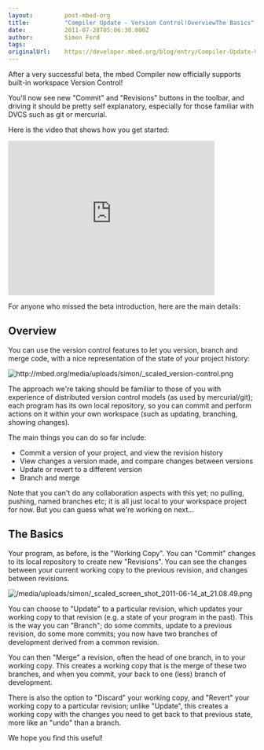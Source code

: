 ```yaml
---
layout:         post-mbed-org
title:          "Compiler Update - Version Control!OverviewThe Basics"
date:           2011-07-28T05:06:30.000Z
author:         Simon Ford
tags:           
originalUrl:    https://developer.mbed.org/blog/entry/Compiler-Update-Version-Control/
---
```


<p>
  After a very successful beta, the mbed Compiler now officially
  supports built-in workspace Version Control!
</p>
<p>
  You'll now see new "Commit" and "Revisions" buttons in the
  toolbar, and driving it should be pretty self explanatory,
  especially for those familiar with DVCS such as git or mercurial.
</p>
<p>
  Here is the video that shows how you get started:
</p>
<div class="flex-video">
  <iframe width="420" height="315" src=
  "https://www.youtube.com/embed/BWM21JzSDSs" frameborder="0"
  allowfullscreen="allowfullscreen"></iframe>
</div>
<p>
  For anyone who missed the beta introduction, here are the main
  details:
</p>
<h2>
  Overview
</h2>
<p>
  You can use the version control features to let you version,
  branch and merge code, with a nice representation of the state of
  your project history:
</p>
<p>
  <img src=
  "http://mbed.org/media/uploads/simon/_scaled_version-control.png"
  alt=
  "http://mbed.org/media/uploads/simon/_scaled_version-control.png"
  title=
  "http://mbed.org/media/uploads/simon/_scaled_version-control.png">
</p>
<p>
  The approach we're taking should be familiar to those of you with
  experience of distributed version control models (as used by
  mercurial/git); each program has its own local repository, so you
  can commit and perform actions on it within your own workspace
  (such as updating, branching, showing changes).
</p>
<p>
  The main things you can do so far include:
</p>
<ul>
  <li>Commit a version of your project, and view the revision
  history
  </li>
  <li>View changes a version made, and compare changes between
  versions
  </li>
  <li>Update or revert to a different version
  </li>
  <li>Branch and merge
  </li>
</ul>
<p>
  Note that you can't do any collaboration aspects with this yet;
  no pulling, pushing, named branches etc; it is all just local to
  your workspace project for now. But you can guess what we're
  working on next...
</p>
<h2>
  The Basics
</h2>
<p>
  Your program, as before, is the "Working Copy". You can "Commit"
  changes to its local repository to create new "Revisions". You
  can see the changes between your current working copy to the
  previous revision, and changes between revisions.
</p>
<p>
  <img src=
  "https://developer.mbed.org/media/uploads/simon/_scaled_screen_shot_2011-06-14_at_21.08.49.png"
  alt=
  "/media/uploads/simon/_scaled_screen_shot_2011-06-14_at_21.08.49.png"
  title=
  "/media/uploads/simon/_scaled_screen_shot_2011-06-14_at_21.08.49.png">
</p>
<p>
  You can choose to "Update" to a particular revision, which
  updates your working copy to that revision (e.g. a state of your
  program in the past). This is the way you can "Branch"; do some
  commits, update to a previous revision, do some more commits; you
  now have two branches of development derived from a common
  revision.
</p>
<p>
  You can then "Merge" a revision, often the head of one branch, in
  to your working copy. This creates a working copy that is the
  merge of these two branches, and when you commit, your back to
  one (less) branch of development.
</p>
<p>
  There is also the option to "Discard" your working copy, and
  "Revert" your working copy to a particular revision; unlike
  "Update", this creates a working copy with the changes you need
  to get back to that previous state, more like an "undo" than a
  branch.
</p>
<p>
  We hope you find this useful!
</p>

